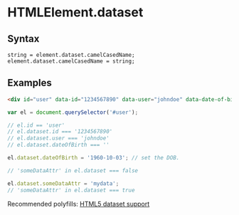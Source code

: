 # HTMLElement.dataset

## Syntax

```
string = element.dataset.camelCasedName;
element.dataset.camelCasedName = string;
```

## Examples

```html
<div id="user" data-id="1234567890" data-user="johndoe" data-date-of-birth>John Doe</div>
```

```js
var el = document.querySelector('#user');

// el.id == 'user'
// el.dataset.id === '1234567890'
// el.dataset.user === 'johndoe'
// el.dataset.dateOfBirth === ''

el.dataset.dateOfBirth = '1960-10-03'; // set the DOB.

// 'someDataAttr' in el.dataset === false

el.dataset.someDataAttr = 'mydata';
// 'someDataAttr' in el.dataset === true
```

Recommended polyfills: [HTML5 dataset support](http://eligrey.com/blog/post/html-5-dataset-support)
